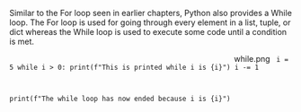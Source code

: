 Similar to the For loop seen in earlier chapters, Python also provides a While loop. The For loop is used for going through every element in a list, tuple, or dict whereas the While loop is used to execute some code until a condition is met.

<Image width="400">while.png</Image><Editor lang="python">
<code>
i = 5
while i > 0:
  print(f"This is printed while i is {i}")
  i -= 1

print(f"The while loop has now ended because i is {i}")
</code>
</Editor>